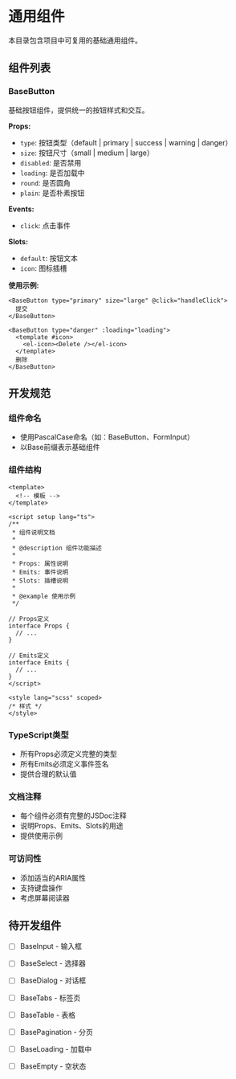 # 通用组件

本目录包含项目中可复用的基础通用组件。

## 组件列表

### BaseButton
基础按钮组件，提供统一的按钮样式和交互。

**Props:**
- `type`: 按钮类型（default | primary | success | warning | danger）
- `size`: 按钮尺寸（small | medium | large）
- `disabled`: 是否禁用
- `loading`: 是否加载中
- `round`: 是否圆角
- `plain`: 是否朴素按钮

**Events:**
- `click`: 点击事件

**Slots:**
- `default`: 按钮文本
- `icon`: 图标插槽

**使用示例:**
```vue
<BaseButton type="primary" size="large" @click="handleClick">
  提交
</BaseButton>

<BaseButton type="danger" :loading="loading">
  <template #icon>
    <el-icon><Delete /></el-icon>
  </template>
  删除
</BaseButton>
```

## 开发规范

### 组件命名
- 使用PascalCase命名（如：BaseButton、FormInput）
- 以Base前缀表示基础组件

### 组件结构
```vue
<template>
  <!-- 模板 -->
</template>

<script setup lang="ts">
/**
 * 组件说明文档
 * 
 * @description 组件功能描述
 * 
 * Props: 属性说明
 * Emits: 事件说明
 * Slots: 插槽说明
 * 
 * @example 使用示例
 */

// Props定义
interface Props {
  // ...
}

// Emits定义
interface Emits {
  // ...
}
</script>

<style lang="scss" scoped>
/* 样式 */
</style>
```

### TypeScript类型
- 所有Props必须定义完整的类型
- 所有Emits必须定义事件签名
- 提供合理的默认值

### 文档注释
- 每个组件必须有完整的JSDoc注释
- 说明Props、Emits、Slots的用途
- 提供使用示例

### 可访问性
- 添加适当的ARIA属性
- 支持键盘操作
- 考虑屏幕阅读器

## 待开发组件

- [ ] BaseInput - 输入框
- [ ] BaseSelect - 选择器
- [ ] BaseDialog - 对话框
- [ ] BaseTabs - 标签页
- [ ] BaseTable - 表格
- [ ] BasePagination - 分页
- [ ] BaseLoading - 加载中
- [ ] BaseEmpty - 空状态

